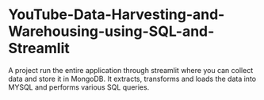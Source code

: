 # YouTube-Data-Harvesting-and-Warehousing-using-SQL-and-Streamlit
A project run the entire application through streamlit where you can collect data and store it in MongoDB. It extracts, transforms and loads the data into MYSQL and performs various SQL queries. 
